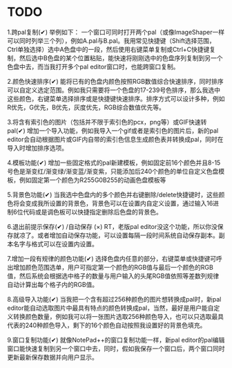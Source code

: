 # TODO
1.跨pal复制(✔)
举例如下：
一个窗口可同时打开两个pal（或像ImageShaper一样可以同时列举三个列），例如A.pal与B.pal。我用常见快捷键（Shift选择范围，Ctrl单独选择）选中A色盘中的一段，然后使用右键菜单复制或Ctrl+C快捷键复制，然后选中B色盘的某个位置粘贴，能快速将刚刚选中的色盘序列复制到另一个色盘中去，而当我打开多个pal editor窗口时，也能跨窗口复制。

2.颜色快速排序(✔)
能将已有的色盘内颜色按照RGB数值综合快速排序，同时排序可以自定义选定范围。例如我只需要将一个色盘的17-239号色排序，那么我选中这些颜色，右键菜单选择排序或是快捷键快速排序。排序方式可以设计多种，例如R优先，G优先，B优先，灰度优先，RGB综合数值优先等。

3.将含有索引色的图片（包括并不限于索引色的pcx，png等）或GIF快速转pal(✔)
增加一个导入功能，例如我导入一个gif或者是索引色的图片后，新的pal editor会自动根据图片或GIF内自带的索引色信息生成颜色表并转换成pal，同时在导入时增加排序选项。

4.模板功能(✔)
增加一些固定格式的pal新建模板，例如固定前16个颜色并且8-15号色是渐变红/渐变绿/渐变蓝/渐变紫，只能添加后240个颜色的单位自定义色盘模板，例如固定第一个颜色为R255G0B255的动画色盘模板等

5.背景色功能(✔)
当我选中色盘内的多个颜色并右键删除/delete快捷键时，这些颜色将会变成我所设置的背景色，背景色可以在设置内自定义设置，通过输入16进制6位代码或是调色板可以快捷指定删除后色盘的背景色。

6.退出前提示保存(✔)  /自动保存 (×)
RT，老版pal editor没这个功能，所以你没保存就凉了。或者增加自动保存功能，可以设置每隔一段时间系统自动保存副本。副本名字与格式可以在设置内设置。

7.增加一段有规律的颜色功能(✔)
选择色盘内任意的部分，右键菜单或快捷键可呼出增加颜色范围选单，用户可指定第一个颜色的RGB值与最后一个颜色的RGB值，然后系统会根据选中格子的数量与用户输入的头尾RGB值依照等差数列规律自动计算出每个格子内的RGB值。

8.高级导入功能(✔)
当我把一个含有超过256种颜色的图片想转换成pal时，新pal editor能自动选取图片中最具有特点的颜色转换成pal，当然，最好是用户能自定义转换颜色数量，例如我可以将一张图片选取256种颜色导入，也可以只选取最具代表的240种颜色导入，剩下的16个颜色自动按照我设置好的背景色填充。

9.窗口复制功能(✔)
就像NotePad++的窗口复制功能一样，新pal editor的pal编辑窗口能快速复制到另一个窗口中去，同时，假如我保存一个窗口后，两个窗口同时更新最新保存数据并向用户显示。
